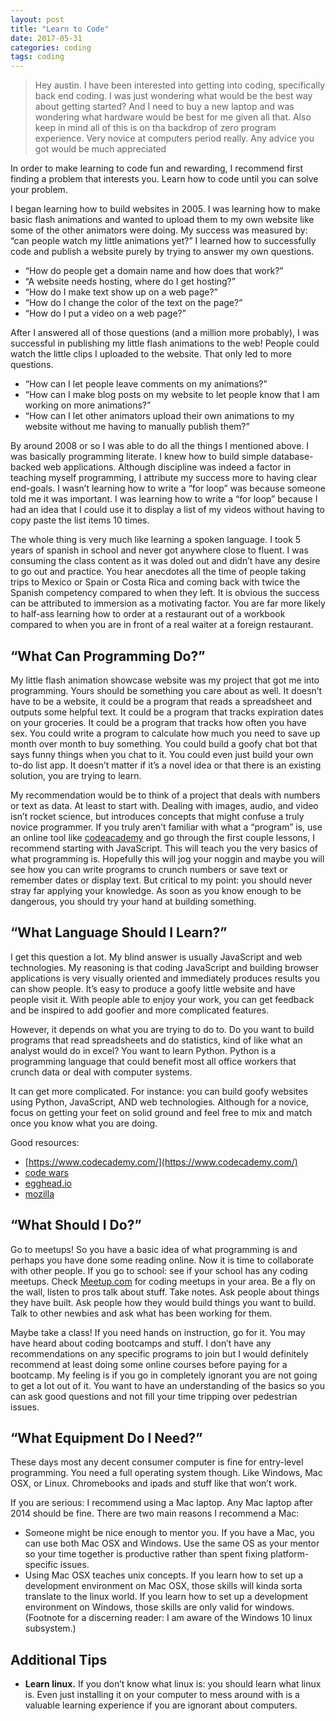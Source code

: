 ```yaml
---
layout: post 
title: "Learn to Code" 
date: 2017-05-31
categories: coding
tags: coding
---
```


>Hey austin. I have been interested into getting into coding, specifically back end coding. I was just wondering what would be the best way about getting started? And I need to buy a new laptop and was wondering what hardware would be best for me given all that. Also keep in mind all of this is on tha backdrop of zero program experience. Very novice at computers period really. Any advice you got would be much appreciated
 
In order to make learning to code fun and rewarding, I recommend first finding a problem that interests you. Learn how to code until you can solve your problem.
 
I began learning how to build websites in 2005. I was learning how to make basic flash animations and wanted to upload them to my own website like some of the other animators were doing. My success was measured by: “can people watch my little animations yet?” I learned how to successfully code and publish a website purely by trying to answer my own questions.
 
- “How do people get a domain name and how does that work?”
- “A website needs hosting, where do I get hosting?”
- “How do I make text show up on a web page?”
- “How do I change the color of the text on the page?”
- “How do I put a video on a web page?”
 
After I answered all of those questions (and a million more probably), I was successful in publishing my little flash animations to the web! People could watch the little clips I uploaded to the website. That only led to more questions.
 
- “How can I let people leave comments on my animations?”
- “How can I make blog posts on my website to let people know that I am working on more animations?”
- “How can I let other animators upload their own animations to my website without me having to manually publish them?”
 
By around 2008 or so I was able to do all the things I mentioned above. I was basically programming literate. I knew how to build simple database-backed web applications. Although discipline was indeed a factor in teaching myself programming, I attribute my success more to having clear end-goals. I wasn’t learning how to write a “for loop” was because someone told me it was important. I was learning how to write a “for loop” because I had an idea that I could use it to display a list of my videos without having to copy paste the list items 10 times.
 
The whole thing is very much like learning a spoken language. I took 5 years of spanish in school and never got anywhere close to fluent. I was consuming the class content as it was doled out and didn’t have any desire to go out and practice. You hear anecdotes all the time of people taking trips to Mexico or Spain or Costa Rica and coming back with twice the Spanish competency compared to when they left. It is obvious the success can be attributed to immersion as a motivating factor. You are far more likely to half-ass learning how to order at a restaurant out of a workbook compared to when you are in front of a real waiter at a foreign restaurant. 
 
## “What Can Programming Do?”
 
My little flash animation showcase website was my project that got me into programming. Yours should be something you care about as well. It doesn’t have to be a website, it could be a program that reads a spreadsheet and outputs some helpful text. It could be a program that tracks expiration dates on your groceries. It could be a program that tracks how often you have sex. You could write a program to calculate how much you need to save up month over month to buy something. You could build a goofy chat bot that says funny things when you chat to it. You could even just build your own to-do list app. It doesn’t matter if it’s a novel idea or that there is an existing solution, you are trying to learn.
 
My recommendation would be to think of a project that deals with numbers or text as data. At least to start with. Dealing with images, audio, and video isn’t rocket science, but introduces concepts that might confuse a truly novice programmer. If you truly aren’t familiar with what a “program” is, use an online tool like [codeacademy](https://www.codecademy.com/) and go through the first couple lessons, I recommend starting with JavaScript. This will teach you the very basics of what programming is. Hopefully this will jog your noggin and maybe you will see how you can write programs to crunch numbers or save text or remember dates or display text. But critical to my point: you should never stray far applying your knowledge. As soon as you know enough to be dangerous, you should try your hand at building something.
 
## “What Language Should I Learn?”
 
I get this question a lot. My blind answer is usually JavaScript and web technologies. My reasoning is that coding JavaScript and building browser applications is very visually oriented and immediately produces results you can show people. It’s easy to produce a goofy little website and have people visit it. With people able to enjoy your work, you can get feedback and be inspired to add goofier and more complicated features.
 
However, it depends on what you are trying to do to. Do you want to build programs that read spreadsheets and do statistics, kind of like what an analyst would do in excel? You want to learn Python. Python is a programming language that could benefit most all office workers that crunch data or deal with computer systems.
 
It can get more complicated. For instance: you can build goofy websites using Python, JavaScript, AND web technologies. Although for a novice, focus on getting your feet on solid ground and feel free to mix and match once you know what you are doing.
 
Good resources:
 
- [https://www.codecademy.com/](https://www.codecademy.com/)
- [code wars](http://codewars.com/)
- [egghead.io](https://egghead.io/courses)
- [mozilla](https://developer.mozilla.org/en-US/docs/Learn/JavaScript)
 
## “What Should I Do?”
 
Go to meetups! So you have a basic idea of what programming is and perhaps you have done some reading online. Now it is time to collaborate with other people. If you go to school: see if your school has any coding meetups. Check [Meetup.com](https://www.meetup.com/) for coding meetups in your area. Be a fly on the wall, listen to pros talk about stuff. Take notes. Ask people about things they have built. Ask people how they would build things you want to build. Talk to other newbies and ask what has been working for them.
 
Maybe take a class! If you need hands on instruction, go for it. You may have heard about coding bootcamps and stuff. I don’t have any recommendations on any specific programs to join but I would definitely recommend at least doing some online courses before paying for a bootcamp. My feeling is if you go in completely ignorant you are not going to get a lot out of it. You want to have an understanding of the basics so you can ask good questions and not fill your time tripping over pedestrian issues.
 
## “What Equipment Do I Need?”
 
These days most any decent consumer computer is fine for entry-level programming. You need a full operating system though. Like Windows, Mac OSX, or Linux. Chromebooks and ipads and stuff like that won’t work.
 
If you are serious: I recommend using a Mac laptop. Any Mac laptop after 2014 should be fine. There are two main reasons I recommend a Mac:
 
- Someone might be nice enough to mentor you. If you have a Mac, you can use both Mac OSX and Windows. Use the same OS as your mentor so your time together is productive rather than spent fixing platform-specific issues.
- Using Mac OSX teaches unix concepts. If you learn how to set up a development environment on Mac OSX, those skills will kinda sorta translate to the linux world. If you learn how to set up a development environment on Windows, those skills are only valid for windows. (Footnote for a discerning reader: I am aware of the Windows 10 linux subsystem.)
 
## Additional Tips
 
- **Learn linux.** If you don’t know what linux is: you should learn what linux is. Even just installing it on your computer to mess around with is a valuable learning experience if you are ignorant about computers.
